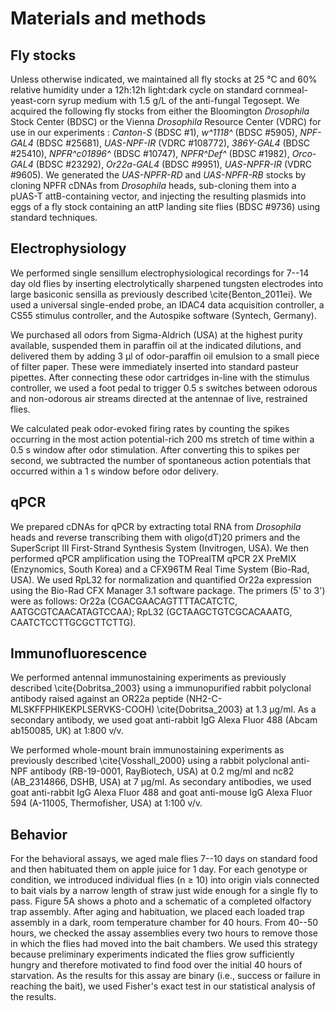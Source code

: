 # Materials and methods
## Fly stocks
Unless otherwise indicated, we maintained all fly stocks at 25 °C and 60% relative humidity under a 12h:12h light:dark cycle on standard cornmeal-yeast-corn syrup medium with 1.5 g/L of the anti-fungal Tegosept.
We acquired the following fly stocks from either the Bloomington _Drosophila_ Stock Center (BDSC) or the Vienna _Drosophila_ Resource Center (VDRC) for use in our experiments :  _Canton-S_ (BDSC #1), _w^1118^_ (BDSC #5905), _NPF-GAL4_ (BDSC #25681), _UAS-NPF-IR_ (VDRC #108772), _386Y-GAL4_ (BDSC #25410), _NPFR^c01896^_ (BDSC #10747), _NPFR^Def^_ (BDSC #1982), _Orco-GAL4_ (BDSC #23292), _Or22a-GAL4_ (BDSC #9951), _UAS-NPFR-IR_ (VDRC #9605).
We generated the _UAS-NPFR-RD_ and _UAS-NPFR-RB_ stocks by cloning NPFR cDNAs from _Drosophila_ heads, sub-cloning them into a pUAS-T attB-containing vector, and injecting the resulting plasmids into eggs of a fly stock containing an attP landing site flies (BDSC #9736) using standard techniques.

## Electrophysiology
We performed single sensillum electrophysiological recordings for 7--14 day old flies by inserting electrolytically sharpened tungsten electrodes into large basiconic sensilla as previously described \cite{Benton_2011ei}.
We used a universal single-ended probe, an IDAC4 data acquisition controller, a CS55 stimulus controller, and the Autospike software (Syntech, Germany).

We purchased all odors from Sigma-Aldrich (USA) at the highest purity available, suspended them in paraffin oil at the indicated dilutions, and delivered them by adding 3 µl of odor-paraffin oil emulsion to a small piece of filter paper.
These were immediately inserted into standard pasteur pipettes.
After connecting these odor cartridges in-line with the stimulus controller, we used a foot pedal to trigger 0.5 s switches between odorous and non-odorous air streams directed at the antennae of live, restrained flies.

We calculated peak odor-evoked firing rates by counting the spikes occurring in the most action potential-rich 200 ms stretch of time within a 0.5 s window after odor stimulation.
After converting this to spikes per second, we subtracted the number of spontaneous action potentials that occurred within a 1 s window before odor delivery.

## qPCR
We prepared cDNAs for qPCR by extracting total RNA from _Drosophila_ heads and reverse transcribing them with oligo(dT)20 primers and the SuperScript III First-Strand Synthesis System (Invitrogen, USA).
We then performed qPCR amplification using the TOPrealTM qPCR 2X PreMIX (Enzynomics, South Korea) and a CFX96TM Real Time System (Bio-Rad, USA).
We used RpL32 for normalization and quantified Or22a expression using the Bio-Rad CFX Manager 3.1 software package.
The primers (5' to 3') were as follows: Or22a (CGACGAACAGTTTTACATCTC, AATGCGTCAACATAGTCCAA); RpL32 (GCTAAGCTGTCGCACAAATG, CAATCTCCTTGCGCTTCTTG).

## Immunofluorescence
We performed antennal immunostaining experiments as previously described \cite{Dobritsa_2003} using a immunopurified rabbit polyclonal antibody raised against an OR22a peptide (NH2-C-MLSKFFPHIKEKPLSERVKS-COOH) \cite{Dobritsa_2003} at 1.3 µg/ml.
As a secondary antibody, we used goat anti-rabbit IgG Alexa Fluor 488 (Abcam ab150085, UK) at 1:800 v/v.

We performed whole-mount brain immunostaining experiments as previously described \cite{Vosshall_2000} using a rabbit polyclonal anti-NPF antibody (RB-19-0001, RayBiotech, USA) at 0.2 mg/ml and nc82 (AB_2314866, DSHB, USA) at 7 µg/ml.
As secondary antibodies, we used goat anti-rabbit IgG Alexa Fluor 488 and goat anti-mouse IgG Alexa Fluor 594 (A-11005, Thermofisher, USA) at 1:100 v/v.

## Behavior
For the behavioral assays, we aged male flies 7--10 days on standard food and then habituated them on apple juice for 1 day.
For each genotype or condition, we introduced individual flies (n ≥ 10) into origin vials connected to bait vials by a narrow length of straw just wide enough for a single fly to pass.
Figure 5A shows a photo and a schematic of a completed olfactory trap assembly.
After aging and habituation, we placed each loaded trap assembly in a dark, room temperature chamber for 40 hours.
From 40--50 hours, we checked the assay assemblies every two hours to remove those in which the flies had moved into the bait chambers.
We used this strategy because preliminary experiments indicated the flies grow sufficiently hungry and therefore motivated to find food over the initial 40 hours of starvation.
As the results for this assay are binary (i.e., success or failure in reaching the bait), we used Fisher's exact test in our statistical analysis of the results.
